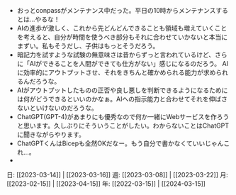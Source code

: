 - おっとconpassがメンテナンス中だった。平日の10時からメンテナンスするとは…やるな！
- AIの進歩が激しく、これから先どんどんできることも領域も増えていくことを考えると、自分が時間を使うべき部分もそれに合わせていかないと本当にまずい。私もそうだし、子供はもっとそうだろう。
- 暗記力を試すような試験の無意味さは昔からずっと言われているけど、さらに「AIができることを人間ができても仕方がない」感じになるのだろう。 AIに効率的にアウトプットさせ、それをきちんと確かめられる能力が求められるんだろうな。
- AIがアウトプットしたものの正否や良し悪しを判断できるようになるためには何がどうできるといいのかなぁ。AIへの指示能力と合わせてそれを伸ばさないといけないのだろうな。
- ChatGPT(GPT-4)があまりにも優秀なので何か一緒にWebサービスを作ろうと思います。久しぶりにそういうことがしたい。わからないことはChatGPTに聞きながらやります。
- ChatGPTくんはBicepも全然OKだなー。もう自分で書かなくていいじゃんこれ…。
- 

日: [[2023-03-14]] | [[2023-03-16]]
週: [[2023-03-08]] | [[2023-03-22]]
月: [[2023-02-15]] | [[2023-04-15]]
年: [[2022-03-15]] | [[2024-03-15]]